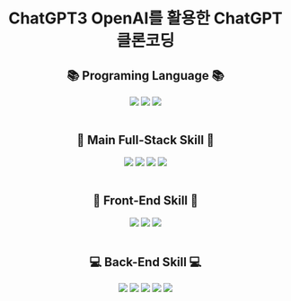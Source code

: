 # <div align="center"> ChatGPT3 OpenAI를 활용한 ChatGPT 클론코딩
## <div align="center"> 📚 Programing Language 📚 </div>
<div align="center"> <img src="https://img.shields.io/badge/HTML5-E34F26?style=flat-square&logo=HTML5&logoColor=white"/> <img src="https://img.shields.io/badge/CSS3-1572B6?style=flat-square&logo=CSS3&logoColor=white"/> <img src="https://img.shields.io/badge/Javascript-F7DF1E?style=flat-square&logo=javascript&logoColor=white"/> </div> 

<br/>

## <div align="center"> 🌱 Main Full-Stack Skill 🌱 </div>
<div align="center"> <img src="https://img.shields.io/badge/MongoDB-47A248?style=flat-square&logo=MongoDB&logoColor=white"/> <img src="https://img.shields.io/badge/Express-000000?style=flat-square&logo=Express&logoColor=white"/> <img src="https://img.shields.io/badge/React-29B2FE?style=flat-square&logo=React&logoColor=white"/> <img src="https://img.shields.io/badge/NodeJS-339933?style=flat-square&logo=Node.js&logoColor=white"/> </div> 

<br/>

## <div align="center"> 🌈 Front-End Skill 🌈 </div>
<div align="center"> <img src="https://img.shields.io/badge/React Hooks-2599ED?style=flat-square&logo=React&logoColor=white"/> <img src="https://img.shields.io/badge/React Router-CA4245?style=flat-square&logo=reactrouter&logoColor=white"/> <img src="https://img.shields.io/badge/Material Ui-007FFF?style=flat-square&logo=mui&logoColor=white"/> </div> 

<br/>

## <div align="center"> 💻 Back-End Skill 💻 </div>
<div align="center"> <img src="https://img.shields.io/badge/Nodemon-76D04B?style=flat-square&logo=nodemon&logoColor=white"/> <img src="https://img.shields.io/badge/Cookie-D4AA00?style=flat-square&logo=cookiecutter&logoColor=white"/> <img src="https://img.shields.io/badge/Json Web Tokens-000000?style=flat-square&logo=jsonwebtokens&logoColor=white"/> <img src="https://img.shields.io/badge/dotenv-ECD53F?style=flat-square&logo=dotenv&logoColor=white"/> <img src="https://img.shields.io/badge/OpenAi-412991?style=flat-square&logo=openai&logoColor=white"/> </div> 